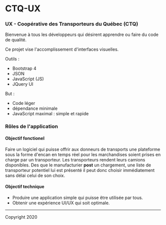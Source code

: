 # CTQ-UX

### UX - Coopérative des Transporteurs du Québec (CTQ)


Bienvenue à tous les développeurs qui désirent apprendre ou faire du code de qualité.

Ce projet vise l'accomplissement d'interfaces visuelles.

Outils :
- Bootstrap 4
- JSON
- JavaScript (JS)
- JQuery UI

But :
- Code léger
- dépendance minimale
- JavaScript maximal : simple et rapide

### Rôles de l'application

#### Objectif fonctionel
Faire un logiciel qui puisse offrir aux donneurs de transports une plateforme sous la forme d'encan
en temps réel pour les marchandises soient prises en charge par un transporteur.  Les transporteurs 
rendent leurs camions disponibles.  Des que le manufacturier **post** un chargement, une liste de 
transporteur potentiel lui est présenté il peut donc choisir immédiatement sans délai celui de son choix. 


#### Objectif technique
- Produire une application simple qui puisse être utilisée par tous.
- Obtenir une expérience UI/UX qui soit optimale.

---
Copyright 2020
